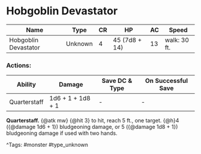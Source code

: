 # Hobgoblin Devastator

| Name | Type | CR | HP | AC | Speed |
|------|------|----|----|----|-------|
| Hobgoblin Devastator | Unknown | 4 | 45 (7d8 + 14) | 13 | walk: 30 ft. |

### Actions:

| Ability | Damage | Save DC & Type | On Successful Save |
|---------|--------|----------------|--------------------|
| Quarterstaff | 1d6 + 1 + 1d8 + 1 | - | - |


**Quarterstaff.** {@atk mw} {@hit 3} to hit, reach 5 ft., one target. {@h}4 ({@damage 1d6 + 1}) bludgeoning damage, or 5 ({@damage 1d8 + 1}) bludgeoning damage if used with two hands.

^Tags: #monster #type_unknown
